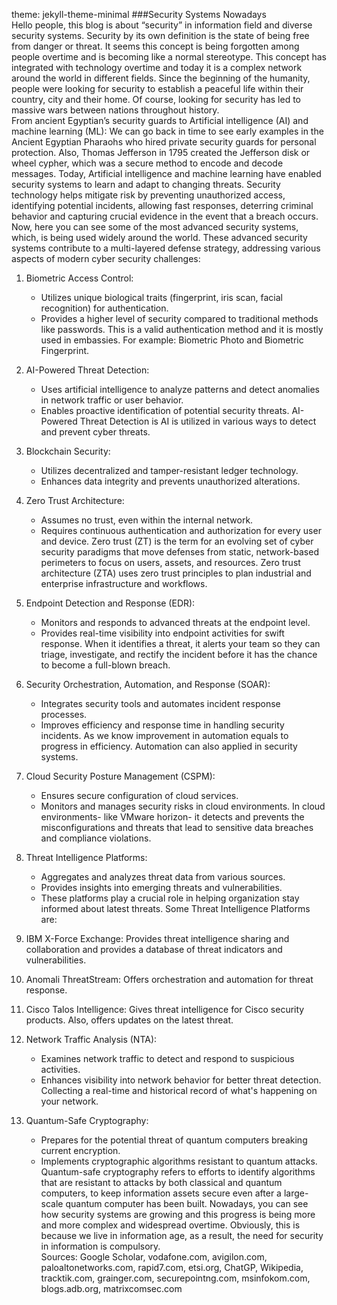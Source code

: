 theme: jekyll-theme-minimal
                                                     ###Security Systems Nowadays  
Hello people, this blog is about “security” in information field and diverse security systems.
Security by its own definition is the state of being free from danger or threat. It seems this concept is being forgotten among people overtime and is becoming like a normal stereotype. This concept has integrated with technology overtime and today it is a complex network around the world in different fields.
Since the beginning of the humanity, people were looking for security to establish a peaceful life within their country, city and their home. Of course, looking for security has led to massive wars between nations throughout history.                               
From ancient Egyptian’s security guards to Artificial intelligence (AI) and machine learning (ML):
We can go back in time to see early examples in the Ancient Egyptian Pharaohs who hired private security guards for personal protection. Also, Thomas Jefferson in 1795 created the Jefferson disk or wheel cypher, which was a secure method to encode and decode messages. Today, Artificial intelligence and machine learning have enabled security systems to learn and adapt to changing threats. Security technology helps mitigate risk by preventing unauthorized access, identifying potential incidents, allowing fast responses, deterring criminal behavior and capturing crucial evidence in the event that a breach occurs.                                                          
Now, here you can see some of the most advanced security systems, which, is being used widely around the world. These advanced security systems contribute to a multi-layered defense strategy, addressing various aspects of modern cyber security challenges:
1. Biometric Access Control:
   - Utilizes unique biological traits (fingerprint, iris scan, facial recognition) for authentication.
   - Provides a higher level of security compared to traditional methods like passwords.
This is a valid authentication method and it is mostly used in embassies. For example: Biometric Photo and Biometric Fingerprint.
2. AI-Powered Threat Detection:
   - Uses artificial intelligence to analyze patterns and detect anomalies in network traffic or user behavior.
   - Enables proactive identification of potential security threats.
AI-Powered Threat Detection is AI is utilized in various ways to detect and prevent cyber threats.
3. Blockchain Security:
   - Utilizes decentralized and tamper-resistant ledger technology.
   - Enhances data integrity and prevents unauthorized alterations.
4. Zero Trust Architecture:
   - Assumes no trust, even within the internal network.
   - Requires continuous authentication and authorization for every user and device.
Zero trust (ZT) is the term for an evolving set of cyber security paradigms that move defenses from static, network-based perimeters to focus on users, assets, and resources. Zero trust architecture (ZTA) uses zero trust principles to plan industrial and enterprise infrastructure and workflows.
5. Endpoint Detection and Response (EDR):
   - Monitors and responds to advanced threats at the endpoint level.
   - Provides real-time visibility into endpoint activities for swift response.
When it identifies a threat, it alerts your team so they can triage, investigate, and rectify the incident before it has the chance to become a full-blown breach.
6. Security Orchestration, Automation, and Response (SOAR):
   - Integrates security tools and automates incident response processes.
   - Improves efficiency and response time in handling security incidents.
As we know improvement in automation equals to progress in efficiency. Automation can also applied in security systems.
7. Cloud Security Posture Management (CSPM):
   - Ensures secure configuration of cloud services.
   - Monitors and manages security risks in cloud environments.
In cloud environments- like VMware horizon- it detects and prevents the misconfigurations and threats that lead to sensitive data breaches and compliance violations.
8. Threat Intelligence Platforms:
   - Aggregates and analyzes threat data from various sources.
   - Provides insights into emerging threats and vulnerabilities.
   - These platforms play a crucial role in helping organization stay informed about latest threats.
Some Threat Intelligence Platforms are:
1.	IBM X-Force Exchange: Provides threat intelligence sharing and collaboration and provides a database of threat indicators and vulnerabilities.
2.	Anomali ThreatStream: Offers orchestration and automation for threat response.
3.	Cisco Talos Intelligence: Gives threat intelligence for Cisco security products. Also, offers updates on the latest threat.
9. Network Traffic Analysis (NTA):
   - Examines network traffic to detect and respond to suspicious activities.
   - Enhances visibility into network behavior for better threat detection.
Collecting a real-time and historical record of what's happening on your network.

10. Quantum-Safe Cryptography:
    - Prepares for the potential threat of quantum computers breaking current encryption.
    - Implements cryptographic algorithms resistant to quantum attacks.
Quantum-safe cryptography refers to efforts to identify algorithms that are resistant to attacks by both classical and quantum computers, to keep information assets secure even after a large-scale quantum computer has been built.
Nowadays, you can see how security systems are growing and this progress is being more and more complex and widespread overtime. Obviously, this is because we live in information age, as a result, the need for security in information is compulsory.  
Sources: Google Scholar, vodafone.com, avigilon.com, paloaltonetworks.com, rapid7.com, etsi.org, ChatGP, Wikipedia, tracktik.com, grainger.com, securepointng.com, msinfokom.com, blogs.adb.org, matrixcomsec.com
